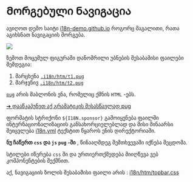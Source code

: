 # Მორგებული Ნავიგაცია

ავიღოთ დემო საიტი [i18n-demo.github.io](//i18n-demo.github.io) როგორც მაგალითი, რათა აგიხსნათ ნავიგაციის მორგება.

![](https://p.3ti.site/1731036697.avif)

ზემოთ მოცემულ ფიგურაში დანომრილი უბნების შესაბამისი ფაილები შემდეგია:

1. მარცხენა [`.i18n/htm/t1.pug`](https://github.com/i18n-site/demo.i18n.site/blob/main/.i18n/htm/t1.pug)
2. მარჯვნივ [`.i18n/htm/t2.pug`](https://github.com/i18n-site/demo.i18n.site/blob/main/.i18n/htm/t2.pug)

[`pug`](https://pugjs.org) არის შაბლონის ენა, რომელიც ქმნის `HTML` -ებს.

[➔ დააწკაპუნეთ აქ გრამატიკის შესასწავლად pug](https://pugjs.org)

ფორმატის სტრიქონი `${I18N.sponsor}` გამოიყენება ფაილში ინტერნაციონალიზაციის განსახორციელებლად და მისი შინაარსი შეიცვლება [i18n.yml](https://github.com/i18n-site/demo.i18n.site/blob/main/en/i18n.yml) ტექსტით წყაროს ენის დირექტორიაში.

**ნუ ჩაწერთ `css` და `js` `pug` -ში** , წინააღმდეგ შემთხვევაში იქნება შეცდომა.

სტილები იწერება `css` ში და ურთიერთქმედება მიიღწევა ვებ კომპონენტების შექმნით.

აქ, ნავიგაციის ზოლის შესაბამისი ფაილი არის : [i18n/htm/topbar.css](https://github.com/i18n-site/demo.i18n.site/blob/main/.i18n/htm/topbar.css)